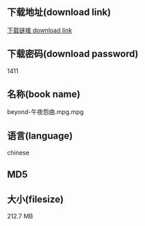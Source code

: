 ## 下载地址(download link)
[下载链接 download link](https://voluble-croquembouche-d321dc.netlify.app/?s=beyond-%E5%8D%88%E5%A4%9C%E6%80%A8%E6%9B%B2.mpg)

## 下载密码(download password)
1411

## 名称(book name)
beyond-午夜怨曲.mpg.mpg

## 语言(language)
chinese

## MD5


## 大小(filesize)
212.7 MB
